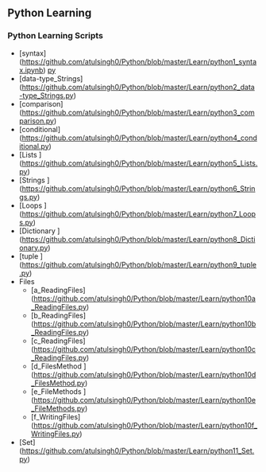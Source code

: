 ## Python Learning
### Python Learning Scripts

 *	[syntax] (https://github.com/atulsingh0/Python/blob/master/Learn/python1_syntax.ipynb)     [py](https://github.com/atulsingh0/Python/blob/master/Learn/python1_syntax.py) 
 *	[data-type_Strings] (https://github.com/atulsingh0/Python/blob/master/Learn/python2_data-type_Strings.py)
 *	[comparison]  (https://github.com/atulsingh0/Python/blob/master/Learn/python3_comparison.py)
 *	[conditional] (https://github.com/atulsingh0/Python/blob/master/Learn/python4_conditional.py)
 *	[Lists ] (https://github.com/atulsingh0/Python/blob/master/Learn/python5_Lists.py)
 *	[Strings ] 	(https://github.com/atulsingh0/Python/blob/master/Learn/python6_Strings.py)
 *	[Loops ] (https://github.com/atulsingh0/Python/blob/master/Learn/python7_Loops.py)
 *	[Dictionary ]  (https://github.com/atulsingh0/Python/blob/master/Learn/python8_Dictionary.py)
 *	[tuple ]  (https://github.com/atulsingh0/Python/blob/master/Learn/python9_tuple.py)
 *	Files
 	*	[a_ReadingFiles]  (https://github.com/atulsingh0/Python/blob/master/Learn/python10a_ReadingFiles.py)
 	*	[b_ReadingFiles] (https://github.com/atulsingh0/Python/blob/master/Learn/python10b_ReadingFiles.py)
 	*	[c_ReadingFiles] (https://github.com/atulsingh0/Python/blob/master/Learn/python10c_ReadingFiles.py)
 	*	[d_FilesMethod ] (https://github.com/atulsingh0/Python/blob/master/Learn/python10d_FilesMethod.py)
 	*	[e_FileMethods ] (https://github.com/atulsingh0/Python/blob/master/Learn/python10e_FileMethods.py)
 	*	[f_WritingFiles] (https://github.com/atulsingh0/Python/blob/master/Learn/python10f_WritingFiles.py)
 *	[Set] (https://github.com/atulsingh0/Python/blob/master/Learn/python11_Set.py)
 	
	
 	
 	
 	
